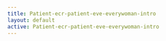 ```yaml
---
title: Patient-ecr-patient-eve-everywoman-intro
layout: default
active: Patient-ecr-patient-eve-everywoman-intro
---
```


